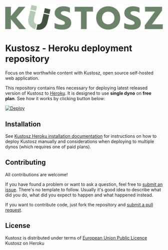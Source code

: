 [![Kustosz](./kustosz_logo.svg)](https://www.kustosz.org)

# Kustosz - Heroku deployment repository

Focus on the worthwhile content with Kustosz, open source self-hosted web application.

This repository contains files necessary for deploying latest released version of Kustosz to [Heroku](https://heroku.com/). It is designed to use **single dyno** on **free plan**. See how it works by clicking button below:

[![Deploy](https://www.herokucdn.com/deploy/button.svg)](https://heroku.com/deploy?template=https://github.com/KustoszApp/kustosz-heroku)

## Installation

See [Kustosz Heroku installation documentation](https://docs.kustosz.org/en/latest/installation/heroku.html) for instructions on how to deploy Kustosz manually and considerations when deploying to multiple dynos (which requires one of paid plans).

## Contributing

All contributions are welcome!

If you have found a problem or want to ask a question, feel free to [submit an issue](https://github.com/KustoszApp/kustosz-heroku/issues). There's no template to follow. Usually it's good idea to describe what did you do, what did you expect to happen and what happened instead.

If you want to contribute code, just fork the repository and [submit a pull request](https://github.com/KustoszApp/kustosz-heroku/pulls).

## License

Kustosz is distributed under terms of [European Union Public Licence](https://joinup.ec.europa.eu/collection/eupl/eupl-text-eupl-12)
Kustosz on Heroku

